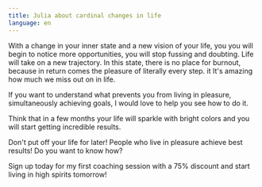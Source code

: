 ```yaml
---
title: Julia about cardinal changes in life
language: en
---
```


<p>With a change in your inner state and a new vision of your life, you
you will begin to notice more opportunities, you will stop fussing and doubting.
Life will take on a new trajectory. In this state, there is no place for burnout,
because in return comes the pleasure of literally every step. it
It's amazing how much we miss out on in life.</p>

<p>If you want to understand what prevents you from living in pleasure, simultaneously achieving
goals, I would love to help you see how to do it.</p>

<p>Think that in a few months your life will sparkle with bright colors and
you will start getting incredible results.</p>

<p>Don't put off your life for later! People who live in pleasure achieve
best results! Do you want to know how?</p>

<span class='text-change'>Sign up today for my first coaching session with a 75% discount and start living in high spirits tomorrow!</span>